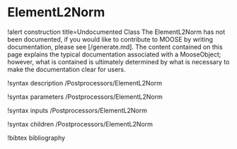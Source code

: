 <!-- MOOSE Documentation Stub: Remove this when content is added. -->

# ElementL2Norm

!alert construction title=Undocumented Class
The ElementL2Norm has not been documented, if you would like to contribute to MOOSE by
writing documentation, please see [/generate.md]. The content contained on this page explains
the typical documentation associated with a MooseObject; however, what is contained is ultimately
determined by what is necessary to make the documentation clear for users.

!syntax description /Postprocessors/ElementL2Norm

!syntax parameters /Postprocessors/ElementL2Norm

!syntax inputs /Postprocessors/ElementL2Norm

!syntax children /Postprocessors/ElementL2Norm

!bibtex bibliography
